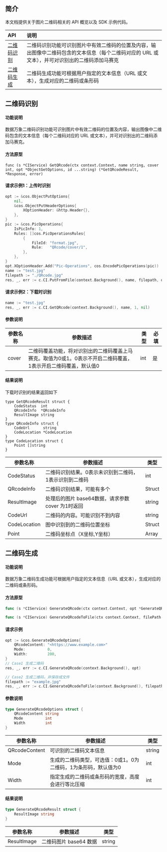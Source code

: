 

## 简介

本文档提供关于图片二维码相关的 API 概览以及 SDK 示例代码。

| API                                                          | 说明       |
| :----------------------------------------------------------- | :--------- |
| [二维码识别](https://intl.cloud.tencent.com/document/product/1045/47945) | 二维码识别功能可识别图片中有效二维码的位置及内容，输出图像中二维码包含的文本信息（每个二维码对应的 URL 或文本），并可对识别出的二维码添加马赛克              |
| [二维码生成](https://intl.cloud.tencent.com/document/product/1045/47946) | 二维码生成功能可根据用户指定的文本信息（URL 或文本），生成对应的二维码或条形码|


## 二维码识别

#### 功能说明

数据万象二维码识别功能可识别图片中有效二维码的位置及内容，输出图像中二维码包含的文本信息（每个二维码对应的 URL 或文本），并可对识别出的二维码添加马赛克。

#### 方法原型

```
func (s *CIService) GetQRcode(ctx context.Context, name string, cover int, opt *ObjectGetOptions, id ...string) (*GetQRcodeResult, *Response, error)
```

#### 请求示例1：上传时识别
```go
opt := &cos.ObjectPutOptions{
	nil,
	&cos.ObjectPutHeaderOptions{
		XOptionHeader: &http.Header{},
	},
}
pic := &cos.PicOperations{
	IsPicInfo: 1,
	Rules: []cos.PicOperationsRules{
		{
			FileId: "format.jpg",
			Rule:   "QRcode/cover/1",
		},
	},
}
opt.XOptionHeader.Add("Pic-Operations", cos.EncodePicOperations(pic))
name := "test.jpg"
filepath := "./QRcode.jpg"
res, _, err := c.CI.PutFromFile(context.Background(), name, filepath, opt)
```

#### 请求示例2：下载时识别

```go
name := "test.jpg"
res, _, err := c.CI.GetQRcode(context.Background(), name, 1, nil)
```

#### 参数说明

| 参数名称 | 参数描述                                                     | 类型 | 必填 |
| -------- | ------------------------------------------------------------ | ---- | ---- |
| cover    | 二维码覆盖功能，将对识别出的二维码覆盖上马赛克。取值为0或1。0表示不开启二维码覆盖，1表示开启二维码覆盖，默认值0 | int  | 是   |

#### 结果说明

下载时识别的结果返回如下
```
type GetQRcodeResult struct {
    CodeStatus  int        
    QRcodeInfo  *QRcodeInfo
    ResultImage string
}
type QRcodeInfo struct {
    CodeUrl      string    
    CodeLocation *CodeLocation
}
type CodeLocation struct {
    Point []string
}
```
| 参数名称     | 参数描述                                               | 类型   |
| ------------ | ------------------------------------------------------ | ------ |
| CodeStatus   | 二维码识别结果。0表示未识别到二维码，1表示识别到二维码 | int    |
| QRcodeInfo   | 二维码识别结果，可能有多个                             | Struct |
| ResultImage  | 处理后的图片 base64数据，请求参数 cover 为1时返回      | string |
| CodeUrl      | 二维码的内容。可能识别不到内容                         | string |
| CodeLocation | 图中识别到的二维码位置坐标                             | Struct |
| Point        | 二维码坐标点（X坐标,Y坐标）                            | Array  |

## 二维码生成

#### 功能说明

数据万象二维码生成功能可根据用户指定的文本信息（URL 或文本），生成对应的二维码或条形码。

#### 方法原型

```go
func (s *CIService) GenerateQRcode(ctx context.Context, opt *GenerateQRcodeOptions) (*GenerateQRcodeResult, *Response, error)

func (s *CIService) GenerateQRcodeToFile(ctx context.Context, filePath string, opt *GenerateQRcodeOptions) (*GenerateQRcodeResult, *Response, error)
```

#### 请求示例
```go
opt := &cos.GenerateQRcodeOptions{
	QRcodeContent: "<https://www.example.com>"
	Mode:          0,
	Width:         200,
}
// Case1 生成二维码
res, _, err := c.CI.GenerateQRcode(context.Background(), opt)

// Case2 生成二维码，并保存成文件
filepath := "example.jpg"
res, _, err := c.CI.GenerateQRcodeToFile(context.Background(), filepath, opt)
```

#### 参数说明

```go
type GenerateQRcodeOptions struct {
    QRcodeContent string
    Mode          int 
    Width         int
}
```

| 参数名称      | 参数描述                                                     | 类型   |
| ------------- | ------------------------------------------------------------ | ------ |
| QRcodeContent | 可识别的二维码文本信息                                       | string |
| Mode          | 生成的二维码类型，可选值：0或1。0为二维码，1为条形码，默认值为0 | int    |
| Width         | 指定生成的二维码或条形码的宽度，高度会进行等比压缩           | int    |

#### 结果说明

```go
type GenerateQRcodeResult struct {
    ResultImage string
}
```

| 参数名称     | 参数描述                                          | 类型   |
| ------------ | ------------------------------------------------- | ------ |
| ResultImage  | 二维码图片 base64 数据                           | string|

